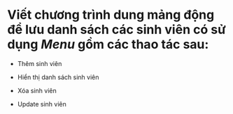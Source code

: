 # Viết chương trình dung mảng động để lưu danh sách các sinh viên có sử dụng _Menu_ gồm các thao tác sau:

* Thêm sinh viên

* Hiển thị danh sách sinh viên

* Xóa sinh viên

* Update sinh viên